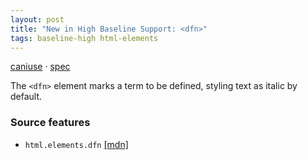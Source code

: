 ```yaml
---
layout: post
title: "New in High Baseline Support: <dfn>"
tags: baseline-high html-elements
---
```


[caniuse](https://caniuse.com/?search=dfn) · [spec](https://html.spec.whatwg.org/multipage/text-level-semantics.html#the-dfn-element)

The `<dfn>` element marks a term to be defined, styling text as italic by default.

### Source features

- ``html.elements.dfn`` [[mdn]](https://developer.mozilla.org/en-US/search?q=html.elements.dfn)
